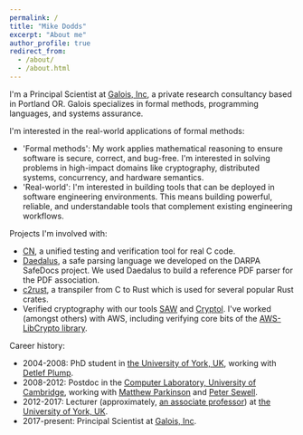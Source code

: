 ```yaml
---
permalink: /
title: "Mike Dodds"
excerpt: "About me"
author_profile: true
redirect_from: 
  - /about/
  - /about.html
---
```


I'm a Principal Scientist at [Galois, Inc](https://galois.com), a private research consultancy based in Portland OR. Galois specializes in formal methods, programming languages, and systems assurance. 

I'm interested in the real-world applications of formal methods: 

* 'Formal methods': My work applies mathematical reasoning to ensure software is secure, correct, and bug-free. I'm interested in solving problems in high-impact domains like cryptography, distributed systems, concurrency, and hardware semantics. 
* 'Real-world': I'm interested in building tools that can be deployed in software engineering environments. This means building powerful, reliable, and understandable tools that complement existing engineering workflows. 

Projects I'm involved with: 

* [CN](https://rems-project.github.io/cn-tutorial/), a unified testing and verification tool for real C code. 
* [Daedalus](https://galoisinc.github.io/daedalus/), a safe parsing language we developed on the DARPA SafeDocs project. We used Daedalus to build a reference PDF parser for the PDF association. 
* [c2rust](https://c2rust.com), a transpiler from C to Rust which is used for several popular Rust crates. 
* Verified cryptography with our tools [SAW](https://saw.galois.com) and [Cryptol](https://cryptol.net). I've worked (amongst others) with AWS, including verifying core bits of the [AWS-LibCrypto library](https://github.com/awslabs/aws-lc-verification). 

Career history: 
* 2004-2008: PhD student in [the University of York, UK](https://www.cs.york.ac.uk), working with [Detlef Plump](https://www-users.york.ac.uk/~djp10/). 
* 2008-2012: Postdoc in the [Computer Laboratory, University of Cambridge](https://www.cst.cam.ac.uk), working with [Matthew Parkinson](https://www.microsoft.com/en-us/research/people/mattpark/) and [Peter Sewell](https://www.cl.cam.ac.uk/~pes20/). 
* 2012-2017: Lecturer (approximately, [an associate professor](https://en.wikipedia.org/wiki/Academic_ranks_in_the_United_Kingdom)) at [the University of York, UK](https://www.cs.york.ac.uk). 
* 2017-present: Principal Scientist at [Galois, Inc](https://galois.com). 